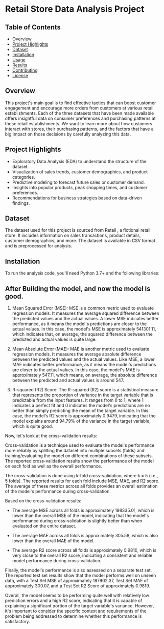 # Retail Store Data Analysis Project

## Table of Contents

- [Overview](#overview)
- [Project Highlights](#project-highlights)
- [Dataset](#dataset)
- [Installation](#installation)
- [Usage](#usage)
- [Results](#results)
- [Contributing](#contributing)
- [License](#license)

## Overview

This project's main goal is to find effective tactics that can boost customer engagement and encourage more orders from customers at various retail establishments. Each of the three datasets that have been made available offers insightful data on consumer preferences and purchasing patterns at these retail establishments. We want to learn more about how customers interact with stores, their purchasing patterns, and the factors that have a big impact on those decisions by carefully analyzing this data.
## Project Highlights

- Exploratory Data Analysis (EDA) to understand the structure of the dataset.
- Visualization of sales trends, customer demographics, and product categories.
- Predictive modeling to forecast future sales or customer demand.
- Insights into popular products, peak shopping times, and customer preferences.
- Recommendations for business strategies based on data-driven findings.

## Dataset

The dataset used for this project is sourced from Retail , a fictional retail store. It includes information on sales transactions, product details, customer demographics, and more. The dataset is available in CSV format and is preprocessed for analysis.

## Installation

To run the analysis code, you'll need Python 3.7+ and the following libraries:


## After Building the model, and now the model is good.

1. Mean Squared Error (MSE):
MSE is a common metric used to evaluate regression models. It measures the average squared difference between the predicted values and the actual values. A lower MSE indicates better performance, as it means the model's predictions are closer to the actual values. In this case, the model's MSE is approximately 541301.11, which indicates that, on average, the squared difference between the predicted and actual values is quite large.

2. Mean Absolute Error (MAE):
MAE is another metric used to evaluate regression models. It measures the average absolute difference between the predicted values and the actual values. Like MSE, a lower MAE indicates better performance, as it means the model's predictions are closer to the actual values. In this case, the model's MAE is approximately 547.11, which means, on average, the absolute difference between the predicted and actual values is around 547.

3. R-squared (R2) Score:
The R-squared (R2) score is a statistical measure that represents the proportion of variance in the target variable that is predictable from the input features. It ranges from 0 to 1, where 1 indicates a perfect fit and 0 indicates the model's predictions are no better than simply predicting the mean of the target variable. In this case, the model's R2 score is approximately 0.9479, indicating that the model explains around 94.79% of the variance in the target variable, which is quite good.

Now, let's look at the cross-validation results:

Cross-validation is a technique used to evaluate the model's performance more reliably by splitting the dataset into multiple subsets (folds) and training/evaluating the model on different combinations of these subsets. The reported cross-validation results show the performance of the model on each fold as well as the overall performance.

The cross-validation is done using k-fold cross-validation, where k = 5 (i.e., 5 folds). The reported results for each fold include MSE, MAE, and R2 score. The average of these metrics across all folds provides an overall estimation of the model's performance during cross-validation.

Based on the cross-validation results:

- The average MSE across all folds is approximately 198335.01, which is lower than the overall MSE of the model, indicating that the model's performance during cross-validation is slightly better than when evaluated on the entire dataset.

- The average MAE across all folds is approximately 305.58, which is also lower than the overall MAE of the model.

- The average R2 score across all folds is approximately 0.9810, which is very close to the overall R2 score, indicating a consistent and reliable model performance during cross-validation.

Finally, the model's performance is also assessed on a separate test set. The reported test set results show that the model performs well on unseen data, with a Test Set MSE of approximately 187802.37, Test Set MAE of approximately 300.07, and a Test Set R2 Score of approximately 0.9819.

Overall, the model seems to be performing quite well with relatively low prediction errors and a high R2 score, indicating that it is capable of explaining a significant portion of the target variable's variance. However, it's important to consider the specific context and requirements of the problem being addressed to determine whether this performance is satisfactory.
